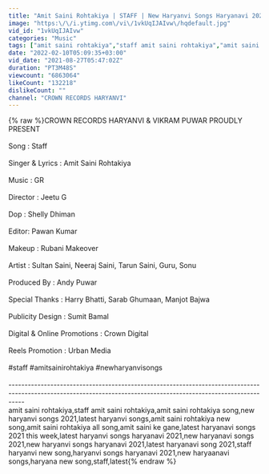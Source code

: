 ```yaml
---
title: "Amit Saini Rohtakiya | STAFF | New Haryanvi Songs Haryanavi 2021 | Haryanvi Songs | Crown Records"
image: "https:\/\/i.ytimg.com\/vi\/1vkUqIJAIvw\/hqdefault.jpg"
vid_id: "1vkUqIJAIvw"
categories: "Music"
tags: ["amit saini rohtakiya","staff amit saini rohtakiya","amit saini rohtakiya song"]
date: "2022-02-10T05:09:35+03:00"
vid_date: "2021-08-27T05:47:02Z"
duration: "PT3M48S"
viewcount: "6863064"
likeCount: "132218"
dislikeCount: ""
channel: "CROWN RECORDS HARYANVI"
---
```

{% raw %}CROWN RECORDS HARYANVI &amp; VIKRAM PUWAR PROUDLY PRESENT<br /><br />Song : Staff<br /><br />Singer &amp; Lyrics : Amit Saini Rohtakiya<br /><br />Music : GR<br /><br />Director : Jeetu G<br /><br />Dop : Shelly Dhiman<br /><br />Editor: Pawan Kumar<br /><br />Makeup : Rubani Makeover<br /><br />Artist : Sultan Saini, Neeraj Saini, Tarun Saini, Guru, Sonu<br /><br />Produced By : Andy Puwar<br /><br />Special Thanks : Harry Bhatti, Sarab Ghumaan, Manjot Bajwa<br /><br />Publicity Design : Sumit Bamal<br /><br />Digital &amp; Online Promotions : Crown Digital<br /><br />Reels Promotion : Urban Media<br /><br />#staff #amitsainirohtakiya #newharyanvisongs<br /><br />-----------------------------------------------------------------------------------------------------------------------------------------------------------------<br />amit saini rohtakiya,staff amit saini rohtakiya,amit saini rohtakiya song,new haryanvi songs 2021,latest haryanvi songs,amit saini rohtakiya new song,amit saini rohtakiya all song,amit saini ke gane,latest haryanavi songs 2021 this week,latest haryanvi songs haryanavi 2021,new haryanavi songs 2021,new haryanvi songs haryanavi 2021,latest haryanavi song 2021,staff haryanvi new song,haryanvi songs haryanavi 2021,new haryaanavi songs,haryana new song,staff,latest{% endraw %}

